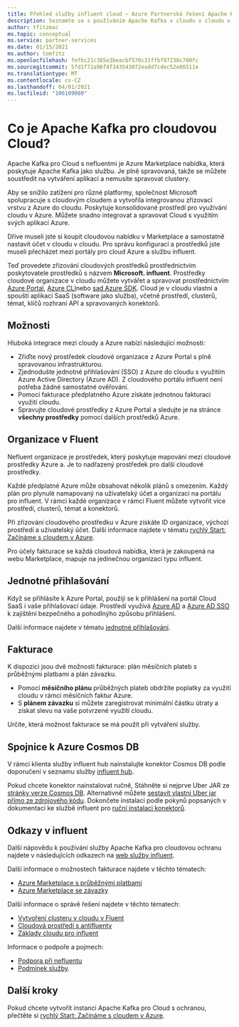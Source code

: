 ```yaml
---
title: Přehled služby influent cloud – Azure Partnerská řešení Apache Kafka
description: Seznamte se s používáním Apache Kafka v cloudu v cloudu v Azure Marketplace.
author: tfitzmac
ms.topic: conceptual
ms.service: partner-services
ms.date: 01/15/2021
ms.author: tomfitz
ms.openlocfilehash: fefbc21c385e3beacbf570c31ffbf97238c780fc
ms.sourcegitcommit: 5fd1f72a96f4f343543072eadd7cdec52e86511e
ms.translationtype: MT
ms.contentlocale: cs-CZ
ms.lasthandoff: 04/01/2021
ms.locfileid: "106109080"
---
```

# <a name="what-is-apache-kafka-for-confluent-cloud"></a>Co je Apache Kafka pro cloudovou Cloud?

Apache Kafka pro Cloud s nefluentmi je Azure Marketplace nabídka, která poskytuje Apache Kafka jako službu. Je plně spravovaná, takže se můžete soustředit na vytváření aplikací a nemusíte spravovat clustery.

Aby se snížilo zatížení pro různé platformy, společnost Microsoft spolupracuje s cloudovým cloudem a vytvořila integrovanou zřizovací vrstvu z Azure do cloudu. Poskytuje konsolidované prostředí pro využívání cloudu v Azure. Můžete snadno integrovat a spravovat Cloud s využitím svých aplikací Azure.

Dříve museli jste si koupit cloudovou nabídku v Marketplace a samostatně nastavit účet v cloudu v cloudu. Pro správu konfigurací a prostředků jste museli přecházet mezi portály pro cloud Azure a službu influent.

Teď provedete zřizování cloudových prostředků prostřednictvím poskytovatele prostředků s názvem **Microsoft. influent**. Prostředky cloudové organizace v cloudu můžete vytvářet a spravovat prostřednictvím [Azure Portal](https://portal.azure.com/), [Azure CLI](/cli/azure/)nebo [sad Azure SDK](/azure/#languages-and-tools). Cloud je v cloudu vlastní a spouští aplikaci SaaS (software jako služba), včetně prostředí, clusterů, témat, klíčů rozhraní API a spravovaných konektorů.

## <a name="capabilities"></a>Možnosti

Hluboká integrace mezi cloudy a Azure nabízí následující možnosti:

- Zřiďte nový prostředek cloudové organizace z Azure Portal s plně spravovanou infrastrukturou.
- Zjednodušte jednotné přihlašování (SSO) z Azure do cloudu s využitím Azure Active Directory (Azure AD). Z cloudového portálu influent není potřeba žádné samostatné ověřování.
- Pomocí fakturace předplatného Azure získáte jednotnou fakturaci využití cloudu.
- Spravujte cloudové prostředky z Azure Portal a sledujte je na stránce **všechny prostředky** pomocí dalších prostředků Azure.

## <a name="confluent-organization"></a>Organizace v Fluent

Nefluent organizace je prostředek, který poskytuje mapování mezi cloudové prostředky Azure a. Je to nadřazený prostředek pro další cloudové prostředky.

Každé předplatné Azure může obsahovat několik plánů s omezením. Každý plán pro plynulé namapovaný na uživatelský účet a organizaci na portálu pro influent. V rámci každé organizace v rámci Fluent můžete vytvořit více prostředí, clusterů, témat a konektorů.

Při zřizování cloudového prostředku v Azure získáte ID organizace, výchozí prostředí a uživatelský účet. Další informace najdete v tématu [rychlý Start: Začínáme s cloudem v Azure](create.md).

Pro účely fakturace se každá cloudová nabídka, která je zakoupená na webu Marketplace, mapuje na jedinečnou organizaci typu influent.

## <a name="single-sign-on"></a>Jednotné přihlašování

Když se přihlásíte k Azure Portal, použijí se k přihlášení na portál Cloud SaaS i vaše přihlašovací údaje. Prostředí využívá [Azure AD](../../active-directory/fundamentals/active-directory-whatis.md) a [Azure AD SSO](../../active-directory/manage-apps/what-is-single-sign-on.md) k zajištění bezpečného a pohodlnýho způsobu přihlášení.

Další informace najdete v tématu [jednotné přihlašování](manage.md#single-sign-on).

## <a name="billing"></a>Fakturace

K dispozici jsou dvě možnosti fakturace: plán měsíčních plateb s průběžnými platbami a plán závazku.

- Pomocí **měsíčního plánu** průběžných plateb obdržíte poplatky za využití cloudu v rámci měsíčních faktur Azure.
- S **plánem závazku** si můžete zaregistrovat minimální částku útraty a získat slevu na vaše potvrzené využití cloudu.

Určíte, která možnost fakturace se má použít při vytváření služby.

## <a name="connector-to-azure-cosmos-db"></a>Spojnice k Azure Cosmos DB

V rámci klienta služby influent hub nainstalujte konektor Cosmos DB podle doporučení v seznamu služby [influent hub](https://www.confluent.io/hub/microsoftcorporation/kafka-connect-cosmos). 

Pokud chcete konektor nainstalovat ručně, Stáhněte si nejprve Uber JAR ze [stránky verze Cosmos DB](https://github.com/microsoft/kafka-connect-cosmosdb/releases). Alternativně můžete [sestavit vlastní Uber jar přímo ze zdrojového kódu](https://github.com/microsoft/kafka-connect-cosmosdb/blob/dev/doc/README_Sink.md#install-sink-connector). Dokončete instalaci podle pokynů popsaných v dokumentaci ke službě influent pro [ruční instalaci konektorů](https://docs.confluent.io/home/connect/install.html#install-connector-manually).  

## <a name="confluent-links"></a>Odkazy v influent

Další nápovědu k používání služby Apache Kafka pro cloudovou ochranu najdete v následujících odkazech na [web služby influent](https://docs.confluent.io/home/overview.html).

Další informace o možnostech fakturace najdete v těchto tématech:

* [Azure Marketplace s průběžnými platbami](https://docs.confluent.io/cloud/current/billing/ccloud-azure-payg.html)
* [Azure Marketplace se závazky](https://docs.confluent.io/cloud/current/billing/ccloud-azure-ubb.html)

Další informace o správě řešení najdete v těchto tématech:

* [Vytvoření clusteru v cloudu v Fluent](https://docs.confluent.io/cloud/current/clusters/create-cluster.html)
* [Cloudová prostředí s antifluenty](https://docs.confluent.io/current/cloud/using/environments.html)
* [Základy cloudu pro influent](https://docs.confluent.io/current/cloud/using/cloud-basics.html)

Informace o podpoře a pojmech:

* [Podpora při nefluentu](https://support.confluent.io)
* [Podmínek služby](https://www.confluent.io/confluent-cloud-tos).

## <a name="next-steps"></a>Další kroky

Pokud chcete vytvořit instanci Apache Kafka pro Cloud s ochranou, přečtěte si [rychlý Start: Začínáme s cloudem v Azure](create.md).
